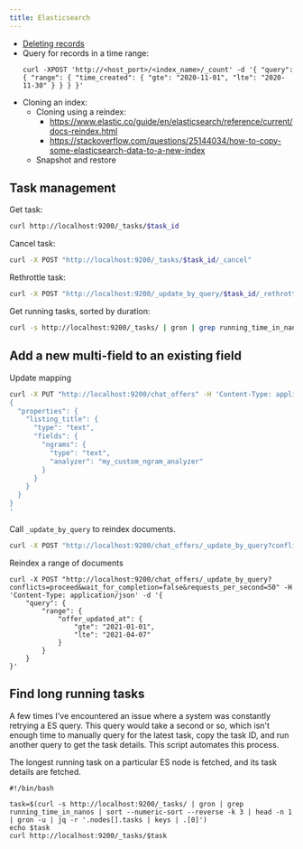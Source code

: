 ```yaml
---
title: Elasticsearch
---
```


- [Deleting records](https://www.elastic.co/guide/en/elasticsearch/reference/5.1/docs-delete-by-query.html)
- Query for records in a time range:
    ```
    curl -XPOST 'http://<host_port>/<index_name>/_count' -d '{ "query": { "range": { "time_created": { "gte": "2020-11-01", "lte": "2020-11-30" } } } }'
    ```
- Cloning an index:
    - Cloning using a reindex:
        - https://www.elastic.co/guide/en/elasticsearch/reference/current/docs-reindex.html
        - https://stackoverflow.com/questions/25144034/how-to-copy-some-elasticsearch-data-to-a-new-index
    - Snapshot and restore

## Task management

Get task:

```bash
curl http://localhost:9200/_tasks/$task_id
```

Cancel task:

```bash
curl -X POST "http://localhost:9200/_tasks/$task_id/_cancel"
```

Rethrottle task:

```bash
curl -X POST "http://localhost:9200/_update_by_query/$task_id/_rethrottle?requests_per_second=100"
```

Get running tasks, sorted by duration:

```bash
curl -s http://localhost:9200/_tasks/ | gron | grep running_time_in_nanos | sort --numeric-sort --reverse -k 3
```

## Add a new multi-field to an existing field

Update mapping

```bash
curl -X PUT "http://localhost:9200/chat_offers" -H 'Content-Type: application/json' -d'
{
  "properties": {
    "listing_title": {
      "type": "text",
      "fields": {
        "ngrams": {
          "type": "text",
          "analyzer": "my_custom_ngram_analyzer"
        }
      }
    }
  }
}
'
```

Call `_update_by_query` to reindex documents.

```bash
curl -X POST "http://localhost:9200/chat_offers/_update_by_query?conflicts=proceed&wait_for_completion=false&requests_per_second=50"
```

Reindex a range of documents

```
curl -X POST "http://localhost:9200/chat_offers/_update_by_query?conflicts=proceed&wait_for_completion=false&requests_per_second=50" -H 'Content-Type: application/json' -d '{
    "query": {
        "range": {
            "offer_updated_at": {
                "gte": "2021-01-01",
                "lte": "2021-04-07"
            }
        }
    }
}'
```

## Find long running tasks

A few times I've encountered an issue where a system was constantly retrying a
ES query. This query would take a second or so, which isn't enough time to
manually query for the latest task, copy the task ID, and run another query to
get the task details. This script automates this process.

The longest running task on a particular ES node is fetched, and its task
details are fetched.

```
#!/bin/bash

task=$(curl -s http://localhost:9200/_tasks/ | gron | grep running_time_in_nanos | sort --numeric-sort --reverse -k 3 | head -n 1 | gron -u | jq -r '.nodes[].tasks | keys | .[0]')
echo $task
curl http://localhost:9200/_tasks/$task
```
